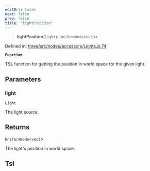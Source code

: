```yaml
---
editUrl: false
next: false
prev: false
title: "lightPosition"
---
```


> **lightPosition**(`light`): `UniformNode`\<`vec3`\>

Defined in: [three/src/nodes/accessors/Lights.js:74](https://github.com/DefinitelyMaybe/three-i18n/blob/fa57b79433d1c349ffb23a78727299c8d4190136/three/src/nodes/accessors/Lights.js#L74)

**`Function`**

TSL function for getting the position in world space for the given light.

## Parameters

### light

`Light`

The light source.

## Returns

`UniformNode`\<`vec3`\>

The light's position in world space.

## Tsl

